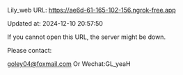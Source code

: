 Lily_web URL: https://ae6d-61-165-102-156.ngrok-free.app

Updated at: 2024-12-10 20:57:50

If you cannot open this URL, the server might be down.

Please contact: 

goley04@foxmail.com Or Wechat:GL_yeaH